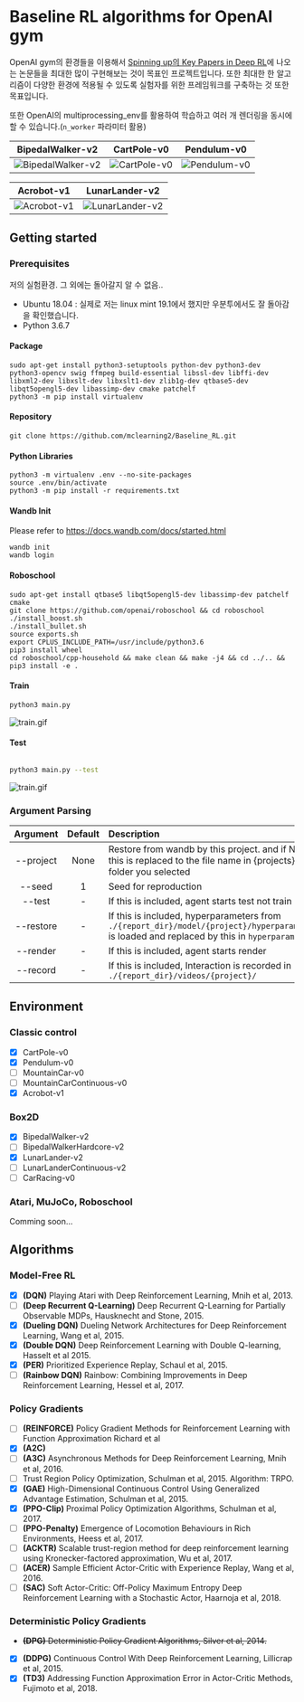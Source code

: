 # Baseline RL algorithms for OpenAI gym


OpenAI gym의 환경들을 이용해서 [Spinning up의 Key Papers in Deep RL](https://spinningup.openai.com/en/latest/spinningup/keypapers.html)에 나오는 논문들을 최대한 많이 구현해보는 것이 목표인 프로젝트입니다. 또한 최대한 한 알고리즘이 다양한 환경에 적용될 수 있도록 실험자를 위한 프레임워크를 구축하는 것 또한 목표입니다.

또한 OpenAI의 multiprocessing_env를 활용하여 학습하고 여러 개 렌더링을 동시에 할 수 있습니다.(`n_worker` 파라미터 활용)

| BipedalWalker-v2 | CartPole-v0 | Pendulum-v0 |
| ---------------- | ----------- | ----------- |
| ![BipedalWalker-v2](https://github.com/mclearning2/Baseline_RL/blob/master/images/BipedalWalker-v2.gif) | ![CartPole-v0](https://github.com/mclearning2/Baseline_RL/blob/master/images/CartPole-v0.gif) | ![Pendulum-v0](https://github.com/mclearning2/Baseline_RL/blob/master/images/Pendulum-v0.gif) |

| Acrobot-v1 | LunarLander-v2 |
| ---------- | -------------- |
| ![Acrobot-v1](https://github.com/mclearning2/Baseline_RL/blob/master/images/Acrobot-v1.gif) | ![LunarLander-v2](https://github.com/mclearning2/Baseline_RL/blob/master/images/LunarLander-v2.gif) |

## Getting started

### Prerequisites

저의 실험환경. 그 외에는 돌아갈지 알 수 없음..

- Ubuntu 18.04 : 실제로 저는 linux mint 19.1에서 했지만 우분투에서도 잘 돌아감을 확인했습니다.
- Python 3.6.7

#### Package

```
sudo apt-get install python3-setuptools python-dev python3-dev python3-opencv swig ffmpeg build-essential libssl-dev libffi-dev libxml2-dev libxslt-dev libxslt1-dev zlib1g-dev qtbase5-dev libqt5opengl5-dev libassimp-dev cmake patchelf
python3 -m pip install virtualenv 
```

#### Repository

```
git clone https://github.com/mclearning2/Baseline_RL.git
```

#### Python Libraries

```
python3 -m virtualenv .env --no-site-packages
source .env/bin/activate
python3 -m pip install -r requirements.txt
```

#### Wandb Init

Please refer to https://docs.wandb.com/docs/started.html

```
wandb init
wandb login
```

#### Roboschool

```
sudo apt-get install qtbase5 libqt5opengl5-dev libassimp-dev patchelf cmake
git clone https://github.com/openai/roboschool && cd roboschool
./install_boost.sh
./install_bullet.sh
source exports.sh
export CPLUS_INCLUDE_PATH=/usr/include/python3.6
pip3 install wheel
cd roboschool/cpp-household && make clean && make -j4 && cd ../.. && pip3 install -e .
```

#### Train

``` bash
python3 main.py
```

![train.gif](https://github.com/mclearning2/Baseline_RL/blob/master/images/Train.gif)

#### Test

``` bash

python3 main.py --test
```

![train.gif](https://github.com/mclearning2/Baseline_RL/blob/master/images/Test.gif)

### Argument Parsing

| Argument | Default |Description |
| :--------: |:------: |:-------- |
| -\-project  | None | Restore from wandb by this project. and if None, this is replaced to the file name in {projects} folder you selected |
| -\-seed | 1 | Seed for reproduction |
| -\-test | - | If this is included, agent starts test not train |
| -\-restore | - | If this is included, hyperparameters from `./{report_dir}/model/{project}/hyperparams.pkl` is loaded and replaced by this in `hyperparams`  |
| -\-render | - | If this is included, agent starts render |
| -\-record | - | If this is included, Interaction is recorded in `./{report_dir}/videos/{project}/` |

## Environment

### Classic control

- [x] CartPole-v0
- [x] Pendulum-v0
- [ ] MountainCar-v0
- [ ] MountainCarContinuous-v0
- [x] Acrobot-v1

### Box2D

- [x] BipedalWalker-v2
- [ ] BipedalWalkerHardcore-v2
- [x] LunarLander-v2
- [ ] LunarLanderContinuous-v2
- [ ] CarRacing-v0

### Atari, MuJoCo, Roboschool

Comming soon...

## Algorithms

### Model-Free RL
- [x] **(DQN)** Playing Atari with Deep Reinforcement Learning, Mnih et al, 2013.
- [ ] **(Deep Recurrent Q-Learning)** Deep Recurrent Q-Learning for Partially Observable MDPs, Hausknecht and Stone, 2015. 
- [x] **(Dueling DQN)** Dueling Network Architectures for Deep Reinforcement Learning, Wang et al, 2015. 
- [x] **(Double DQN)** Deep Reinforcement Learning with Double Q-learning, Hasselt et al 2015.
- [x] **(PER)** Prioritized Experience Replay, Schaul et al, 2015.
- [ ] **(Rainbow DQN)** Rainbow: Combining Improvements in Deep Reinforcement Learning, Hessel et al, 2017.

### Policy Gradients
- [ ] **(REINFORCE)** Policy Gradient Methods for Reinforcement Learning with Function Approximation Richard et al
- [x] **(A2C)**
- [ ] **(A3C)** Asynchronous Methods for Deep Reinforcement Learning, Mnih et al, 2016.
- [ ] Trust Region Policy Optimization, Schulman et al, 2015. Algorithm: TRPO.
- [x] **(GAE)** High-Dimensional Continuous Control Using Generalized Advantage Estimation, Schulman et al, 2015.
- [x] **(PPO-Clip)** Proximal Policy Optimization Algorithms, Schulman et al, 2017.
- [ ] **(PPO-Penalty)** Emergence of Locomotion Behaviours in Rich Environments, Heess et al, 2017.
- [ ] **(ACKTR)** Scalable trust-region method for deep reinforcement learning using Kronecker-factored approximation, Wu et al, 2017.
- [ ] **(ACER)** Sample Efficient Actor-Critic with Experience Replay, Wang et al, 2016.
- [ ] **(SAC)** Soft Actor-Critic: Off-Policy Maximum Entropy Deep Reinforcement Learning with a Stochastic Actor, Haarnoja et al, 2018.

### Deterministic Policy Gradients

- ~~**(DPG)** Deterministic Policy Gradient Algorithms, Silver et al, 2014.~~
- [x] **(DDPG)** Continuous Control With Deep Reinforcement Learning, Lillicrap et al, 2015.
- [x] **(TD3)** Addressing Function Approximation Error in Actor-Critic Methods, Fujimoto et al, 2018.